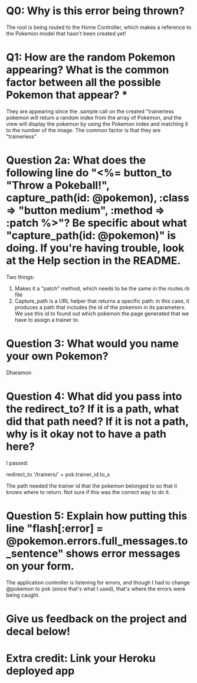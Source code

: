 # Q0: Why is this error being thrown?

The root is being routed to the Home Controller, which makes a reference to the Pokemon model that hasn't been created yet!

# Q1: How are the random Pokemon appearing? What is the common factor between all the possible Pokemon that appear? *

They are appearing since the .sample call on the created "trainerless pokemon
 will return a random index from the array of Pokemon, and the view will display the pokemon by using the Pokemon index and matching it to the number of the image. The common factor is that they are "trainerless"


# Question 2a: What does the following line do "<%= button_to "Throw a Pokeball!", capture_path(id: @pokemon), :class => "button medium", :method => :patch %>"? Be specific about what "capture_path(id: @pokemon)" is doing. If you're having trouble, look at the Help section in the README.

Two things: 
1) Makes it a "patch" method, which needs to be the same in the routes.rb file
2) Capture_path is a URL helper that returns a specific path: in this case, it produces a path that includes the id of the pokemon in its parameters. We use this id to found out which pokemon the page generated that we have to assign a trainer to. 

# Question 3: What would you name your own Pokemon?

Dharamon

# Question 4: What did you pass into the redirect_to? If it is a path, what did that path need? If it is not a path, why is it okay not to have a path here?

I passed:

redirect_to '/trainers/' + pok.trainer_id.to_s

The path needed the trainer id that the pokemon belonged to so that it knows where to return. Not sure if this was the correct way to do it.

# Question 5: Explain how putting this line "flash[:error] = @pokemon.errors.full_messages.to_sentence" shows error messages on your form.

The application controller is listening for errors, and though I had to change @pokemon to pok (since that's what I used), that's where the errors were being caught.

# Give us feedback on the project and decal below!

# Extra credit: Link your Heroku deployed app
